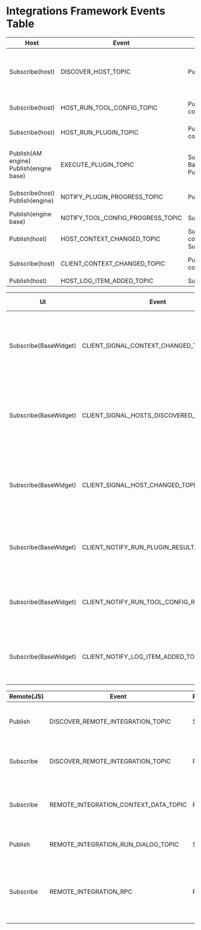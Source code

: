 # Integrations Framework Events Table
| Host                                        | Event                               | Client                                                | Event Description                                                                                                                                                               |
|---------------------------------------------|-------------------------------------|-------------------------------------------------------|---------------------------------------------------------------------------------------------------------------------------------------------------------------------------------|
| Subscribe(host)                             | DISCOVER_HOST_TOPIC                 | Publish(client)                                       | The client publish an event and waits for a reply in host, can't do it the other way around because host is initialized first and we can't have a list of all published events. |
| Subscribe(host)                             | HOST_RUN_TOOL_CONFIG_TOPIC          | Publish(Host connection)                              | Host connection emits this event to tell the host to run the provided tool config, on behalf of the client.                                                                     |
| Subscribe(host)                             | HOST_RUN_PLUGIN_TOPIC               | Publish(Host connection)                              | Host connection emits this event to tell the host to run the provided plugin, on behalf of the client.                                                                          |
| Publish(AM engine)<br/>Publish(enigne base) | EXECUTE_PLUGIN_TOPIC                | Subscribe(*Plugin Base)<br/>Publish(qt/ui/factory)    | Any plugin should be subscribed to this event to be executed by the engine. * Plugin Base its not the client neither the host, its a separate module.                           |
| Subscribe(host)<br/>Publish(engine)         | NOTIFY_PLUGIN_PROGRESS_TOPIC        | Publish(*Plugin Base)                                 | Plugin emits the results of running a plugin (Previously named PIPELINE_CLIENT_NOTIFICATION)                                                                                    |
| Publish(engine base)                        | NOTIFY_TOOL_CONFIG_PROGRESS_TOPIC   | Subscribe(qt/ui/factory)                              | Engine notifies client on the plugin execution progress                                                                                                                         |
| Publish(host)                               | HOST_CONTEXT_CHANGED_TOPIC          | Subscribe(Host connection)<br/>Subscribe(client)      | Event emitted every time host changes the context                                                                                                                               |
| Subscribe(host)                             | CLIENT_CONTEXT_CHANGED_TOPIC        | Publish(Host connection)                              | Context has been changed in the client side, needs to communicate this to the host.                                                                                             |
| Publish(host)                               | HOST_LOG_ITEM_ADDED_TOPIC           | Subscribe(client)                                     | New log item has been added                                                                                                                                                     |

| UI                              | Event                                     | Client          | Event Description                                                                         |
|---------------------------------|-------------------------------------------|-----------------|-------------------------------------------------------------------------------------------|
| Subscribe(BaseWidget)           | CLIENT_SIGNAL_CONTEXT_CHANGED_TOPIC       | Publish(client) | Context has been changed, this is just a signal, no data is emitted, needs client_id.     |
| Subscribe(BaseWidget)           | CLIENT_SIGNAL_HOSTS_DISCOVERED_TOPIC      | Publish(client) | Hosts has been discovered, this is just a signal, no data is emitted, needs client_id.    |
| Subscribe(BaseWidget)           | CLIENT_SIGNAL_HOST_CHANGED_TOPIC          | Publish(client) | Host has been changed, this is just a signal, no data is emitted, needs client_id.        |
| Subscribe(BaseWidget)           | CLIENT_NOTIFY_RUN_PLUGIN_RESULT_TOPIC     | Publish(client) | Plugin has been executed, and this provides the result to the UI.                         |
| Subscribe(BaseWidget)           | CLIENT_NOTIFY_RUN_TOOL_CONFIG_RESULT_TOPIC| Publish(client) | Tool config has been executed, and this provides the result to the UI.                    |
| Subscribe(BaseWidget)           | CLIENT_NOTIFY_LOG_ITEM_ADDED_TOPIC        | Publish(client) | LOG item added in the host, and client send the log item to the UI                        |

| Remote(JS) | Event                                 | RemoteConnection/Python | Event Description                                                                                                  |
|------------|---------------------------------------|-------------------------|--------------------------------------------------------------------------------------------------------------------|
| Publish    | DISCOVER_REMOTE_INTEGRATION_TOPIC     | Subscribe               | Remote integration<>Python communication; Discovery and alive check                                                |
| Subscribe  | DISCOVER_REMOTE_INTEGRATION_TOPIC     | Publish                 | Remote integration<>Python communication; Discovery and alive check                                                |
| Subscribe  | REMOTE_INTEGRATION_CONTEXT_DATA_TOPIC | Publish                 | Remote integration<>Python communication; Provide context data to JS integration                                   |
| Publish    | REMOTE_INTEGRATION_RUN_DIALOG_TOPIC   | Subscribe               | Remote integration<>Python communication; Launch tool                                                              |
| Subscribe  | REMOTE_INTEGRATION_RPC                | Publish                 | Remote integration<>Python communication; Remote integration<>Python communication; Run JS function with arguments |




